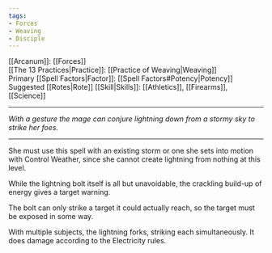 ```yaml
---
tags:
- Forces
- Weaving
- Disciple
---
```


[[Arcanum]]: [[Forces]]\
[[The 13 Practices|Practice]]: [[Practice of Weaving|Weaving]]\
Primary [[Spell Factors|Factor]]: [[Spell Factors#Potency|Potency]]\
Suggested [[Rotes|Rote]] [[Skill|Skills]]: [[Athletics]], [[Firearms]], [[Science]]

---

_With a gesture the mage can conjure lightning down from a stormy sky to strike her foes._

---

She must use this spell with an existing storm or one she sets into motion with Control Weather, since she cannot create lightning from nothing at this level.

While the lightning bolt itself is all but unavoidable, the crackling build-up of energy gives a target warning.

The bolt can only strike a target it could actually reach, so the target must be exposed in some way.

With multiple subjects, the lightning forks, striking each simultaneously. It does damage according to the Electricity rules.